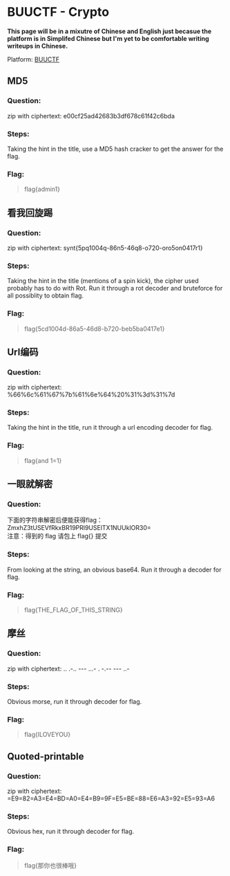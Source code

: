 # BUUCTF - Crypto

**This page will be in a mixutre of Chinese and English just becasue the platform is in Simplifed Chinese but I'm yet to be comfortable writing writeups in Chinese.**

Platform: [BUUCTF](https://buuoj.cn/)

## MD5

### Question:
zip with ciphertext: e00cf25ad42683b3df678c61f42c6bda

### Steps:
Taking the hint in the title, use a MD5 hash cracker to get the answer for the flag.

### Flag:
> flag{admin1}


## 看我回旋踢

### Question:
zip with ciphertext: synt{5pq1004q-86n5-46q8-o720-oro5on0417r1}

### Steps:
Taking the hint in the title (mentions of a spin kick), the cipher used probably has to do with Rot. Run it through a rot decoder and bruteforce for all possiblity to obtain flag.

### Flag:
> flag{5cd1004d-86a5-46d8-b720-beb5ba0417e1}


## Url编码

### Question:
zip with ciphertext: %66%6c%61%67%7b%61%6e%64%20%31%3d%31%7d

### Steps:
Taking the hint in the title, run it through a url encoding decoder for flag.

### Flag:
> flag{and 1=1}


## 一眼就解密

### Question:
下面的字符串解密后便能获得flag：ZmxhZ3tUSEVfRkxBR19PRl9USElTX1NUUklOR30=  
注意：得到的 flag 请包上 flag{} 提交

### Steps:
From looking at the string, an obvious base64. Run it through a decoder for flag.

### Flag:
> flag{THE_FLAG_OF_THIS_STRING}


## 摩丝

### Question:
zip with ciphertext: .. .-.. --- ...- . -.-- --- ..-

### Steps:
Obvious morse, run it through decoder for flag.

### Flag:
> flag{ILOVEYOU}


## Quoted-printable

### Question:
zip with ciphertext: =E9=82=A3=E4=BD=A0=E4=B9=9F=E5=BE=88=E6=A3=92=E5=93=A6

### Steps:
Obvious hex, run it through decoder for flag.

### Flag:
> flag{那你也很棒哦}

